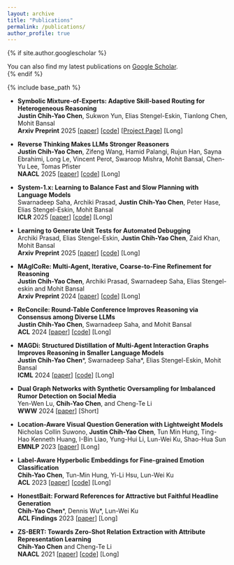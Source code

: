 ```yaml
---
layout: archive
title: "Publications"
permalink: /publications/
author_profile: true
---
```


{% if site.author.googlescholar %}
  <div class="wordwrap">You can also find my latest publications on <a href="{{site.author.googlescholar}}">Google Scholar</a>.</div>
{% endif %}

{% include base_path %}
* **Symbolic Mixture-of-Experts: Adaptive Skill-based Routing for Heterogeneous Reasoning**  
**Justin Chih-Yao Chen**, Sukwon Yun, Elias Stengel-Eskin, Tianlong Chen, Mohit Bansal\
**Arxiv Preprint** 2025 [[paper](https://arxiv.org/abs/2503.05641)] [[code](https://github.com/dinobby/Symbolic-MoE/)] [[Project Page](https://symbolic-moe.github.io/)] [Long]

* **Reverse Thinking Makes LLMs Stronger Reasoners**  
**Justin Chih-Yao Chen**, Zifeng Wang, Hamid Palangi, Rujun Han, Sayna Ebrahimi, Long Le, Vincent Perot, Swaroop Mishra, Mohit Bansal, Chen-Yu Lee, Tomas Pfister\
**NAACL** 2025 [[paper](https://arxiv.org/abs/2411.19865)] [[code](https://github.com/google-research/google-research/tree/master/RevThink)] [Long]

* **System-1.x: Learning to Balance Fast and Slow Planning with Language Models**  
Swarnadeep Saha, Archiki Prasad, **Justin Chih-Yao Chen**, Peter Hase, Elias Stengel-Eskin, Mohit Bansal\
**ICLR** 2025 [[paper](https://arxiv.org/abs/2407.14414)] [[code](https://github.com/swarnaHub/System-1.x)] [Long]

* **Learning to Generate Unit Tests for Automated Debugging**  
Archiki Prasad, Elias Stengel-Eskin, **Justin Chih-Yao Chen**, Zaid Khan, Mohit Bansal\
**Arxiv Preprint** 2025 [[paper](https://arxiv.org/abs/2502.01619)] [[code](https://github.com/archiki/UTGenDebug)] [Long]

* **MAgICoRe: Multi-Agent, Iterative, Coarse-to-Fine Refinement for Reasoning**  
**Justin Chih-Yao Chen**, Archiki Prasad, Swarnadeep Saha, Elias Stengel-eskin and Mohit Bansal\
**Arxiv Preprint** 2024 [[paper](https://arxiv.org/abs/2409.12147)] [[code](https://github.com/dinobby/MAgICoRE)] [Long]
  
* **ReConcile: Round-Table Conference Improves Reasoning via Consensus among Diverse LLMs**  
**Justin Chih-Yao Chen**, Swarnadeep Saha, and Mohit Bansal   
**ACL** 2024 [[paper](https://arxiv.org/abs/2309.13007)] [[code](https://github.com/dinobby/ReConcile)] [Long]
  
* **MAGDi: Structured Distillation of Multi-Agent Interaction Graphs Improves Reasoning in Smaller Language Models**  
**Justin Chih-Yao Chen**\*, Swarnadeep Saha\*, Elias Stengel-Eskin, Mohit Bansal  
**ICML** 2024 [[paper](https://arxiv.org/abs/2402.01620)] [[code](https://github.com/dinobby/MAGDi)] [Long]  

* **Dual Graph Networks with Synthetic Oversampling for Imbalanced Rumor Detection on Social Media**  
Yen-Wen Lu, **Chih-Yao Chen**, and Cheng-Te Li   
**WWW** 2024 [[paper](https://dl.acm.org/doi/10.1145/3589335.3651494)] [Short]

* **Location-Aware Visual Question Generation with Lightweight Models**  
Nicholas Collin Suwono, **Justin Chih-Yao Chen**, Tun Min Hung, Ting-Hao Kenneth Huang, I-Bin Liao, Yung-Hui Li, Lun-Wei Ku, Shao-Hua Sun   
**EMNLP** 2023 [[paper](https://arxiv.org/abs/2310.15129)] [Long]
  
* **Label-Aware Hyperbolic Embeddings for Fine-grained Emotion Classification**  
**Chih-Yao Chen**, Tun-Min Hung, Yi-Li Hsu, Lun-Wei Ku   
**ACL** 2023 [[paper](https://arxiv.org/abs/2306.14822)] [[code](https://github.com/dinobby/HypEmo)] [Long]

* **HonestBait: Forward References for Attractive but Faithful Headline Generation**  
**Chih-Yao Chen**\*, Dennis Wu\*, Lun-Wei Ku   
**ACL Findings** 2023 [[paper](https://arxiv.org/abs/2306.14828)] [Long]

* **ZS-BERT: Towards Zero-Shot Relation Extraction with Attribute Representation Learning**  
**Chih-Yao Chen** and Cheng-Te Li   
**NAACL** 2021 [[paper](https://arxiv.org/abs/2104.04697)] [[code](https://github.com/dinobby/ZS-BERT)] [Long]



<!---
{% for post in site.publications reversed %}
  {% include archive-single.html %}
{% endfor %}
-->
